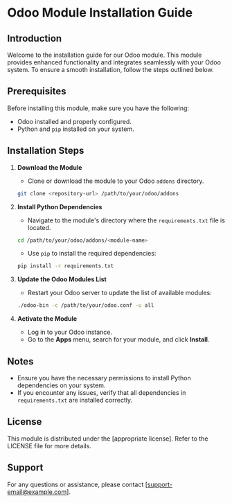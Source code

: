 # Odoo Module Installation Guide

## Introduction

Welcome to the installation guide for our Odoo module. This module provides enhanced functionality and integrates seamlessly with your Odoo system. To ensure a smooth installation, follow the steps outlined below.

## Prerequisites

Before installing this module, make sure you have the following:

- Odoo installed and properly configured.
- Python and `pip` installed on your system.

## Installation Steps

1. **Download the Module**

   - Clone or download the module to your Odoo `addons` directory.

   ```bash
   git clone <repository-url> /path/to/your/odoo/addons
   ```

2. **Install Python Dependencies**

   - Navigate to the module's directory where the `requirements.txt` file is located.

   ```bash
   cd /path/to/your/odoo/addons/<module-name>
   ```

   - Use `pip` to install the required dependencies:

   ```bash
   pip install -r requirements.txt
   ```

3. **Update the Odoo Modules List**

   - Restart your Odoo server to update the list of available modules:

   ```bash
   ./odoo-bin -c /path/to/your/odoo.conf -u all
   ```

4. **Activate the Module**
   - Log in to your Odoo instance.
   - Go to the **Apps** menu, search for your module, and click **Install**.

## Notes

- Ensure you have the necessary permissions to install Python dependencies on your system.
- If you encounter any issues, verify that all dependencies in `requirements.txt` are installed correctly.

## License

This module is distributed under the [appropriate license]. Refer to the LICENSE file for more details.

## Support

For any questions or assistance, please contact [support-email@example.com].
